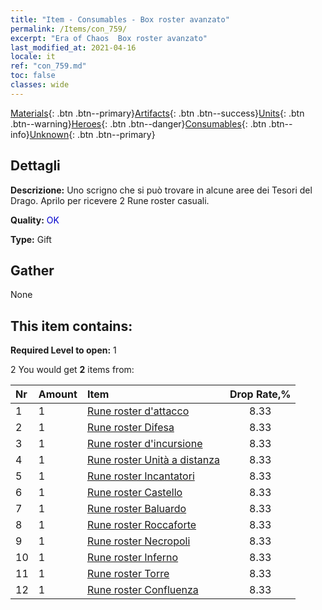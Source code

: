 ```yaml
---
title: "Item - Consumables - Box roster avanzato"
permalink: /Items/con_759/
excerpt: "Era of Chaos  Box roster avanzato"
last_modified_at: 2021-04-16
locale: it
ref: "con_759.md"
toc: false
classes: wide
---
```

 [Materials](/it/Items/){: .btn .btn--primary}[Artifacts](/it/Items/Artifacts/){: .btn .btn--success}[Units](/it/Items/Units/){: .btn .btn--warning}[Heroes](/it/Items/Heroes/){: .btn .btn--danger}[Consumables](/it/Items/Consumables/){: .btn .btn--info}[Unknown](/it/Items/Unknown/){: .btn .btn--primary}

## Dettagli
 **Descrizione:** Uno scrigno che si può trovare in alcune aree dei Tesori del Drago. Aprilo per ricevere 2 Rune roster casuali.

 **Quality:** <span style="color: #0000CD">OK</span>

 **Type:** Gift

## Gather

  None

## This item contains:

 **Required Level to open:** 1

 2 You would get **2** items  from:

  | Nr | Amount |     Item    | Drop Rate,% |
  |:---|:-------|:------------|:---------:|
  | 1 | 1 | [Rune roster d'attacco](/it/Items/con_734/) | 8.33 | 
  | 2 | 1 | [Rune roster Difesa](/it/Items/con_739/) | 8.33 | 
  | 3 | 1 | [Rune roster d'incursione](/it/Items/con_741/) | 8.33 | 
  | 4 | 1 | [Rune roster Unità a distanza](/it/Items/con_742/) | 8.33 | 
  | 5 | 1 | [Rune roster Incantatori](/it/Items/con_746/) | 8.33 | 
  | 6 | 1 | [Rune roster Castello](/it/Items/con_752/) | 8.33 | 
  | 7 | 1 | [Rune roster Baluardo](/it/Items/con_753/) | 8.33 | 
  | 8 | 1 | [Rune roster Roccaforte](/it/Items/con_754/) | 8.33 | 
  | 9 | 1 | [Rune roster Necropoli](/it/Items/con_755/) | 8.33 | 
  | 10 | 1 | [Rune roster Inferno](/it/Items/con_777/) | 8.33 | 
  | 11 | 1 | [Rune roster Torre](/it/Items/con_785/) | 8.33 | 
  | 12 | 1 | [Rune roster Confluenza](/it/Items/con_791/) | 8.33 | 
